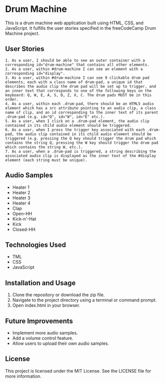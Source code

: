 # Drum Machine
This is a drum machine web application built using HTML, CSS, and JavaScript. It fulfills the user stories specified in the freeCodeCamp Drum Machine project.

## User Stories
    1. As a user, I should be able to see an outer container with a corresponding id="drum-machine" that contains all other elements.
    2. As a user, within #drum-machine I can see an element with a corresponding id="display".
    3. As a user, within #drum-machine I can see 9 clickable drum pad elements, each with a class name of drum-pad, a unique id that describes the audio clip the drum pad will be set up to trigger, and an inner text that corresponds to one of the following keys on the keyboard: Q, W, E, A, S, D, Z, X, C. The drum pads MUST be in this order.
    4. As a user, within each .drum-pad, there should be an HTML5 audio element which has a src attribute pointing to an audio clip, a class name of clip, and an id corresponding to the inner text of its parent .drum-pad (e.g. id="Q", id="W", id="E" etc.).
    5. As a user, when I click on a .drum-pad element, the audio clip contained in its child audio element should be triggered.
    6. As a user, when I press the trigger key associated with each .drum-pad, the audio clip contained in its child audio element should be triggered (e.g. pressing the Q key should trigger the drum pad which contains the string Q, pressing the W key should trigger the drum pad which contains the string W, etc.).
    7. As a user, when a .drum-pad is triggered, a string describing the associated audio clip is displayed as the inner text of the #display element (each string must be unique).
## Audio Samples
- Heater 1
- Heater 2
- Heater 3
- Heater 4
- Clap
- Open-HH
- Kick-n'-Hat
- Kick
- Closed-HH
## Technologies Used
- TML
- CSS
- JavaScript
## Installation and Usage
1. Clone the repository or download the zip file.
2. Navigate to the project directory using a terminal or command prompt.
3. Open index.html in your browser.

## Future Improvements
- Implement more audio samples.
- Add a volume control feature.
- Allow users to upload their own audio samples.
## License
This project is licensed under the MIT License. See the LICENSE file for more information.